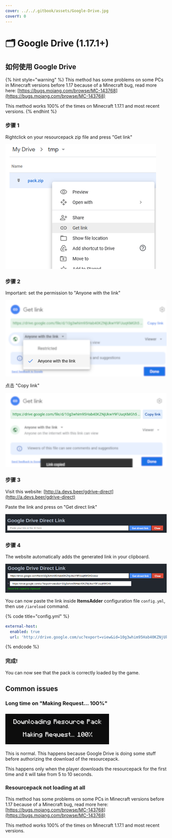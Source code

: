 ```yaml
---
cover: ../../.gitbook/assets/Google-Drive.jpg
coverY: 0
---
```


# 🗂 Google Drive (1.17.1+)

## 如何使用 Google Drive

{% hint style="warning" %}
This method has some problems on some PCs in Minecraft versions before 1.17 because of a Minecraft bug, read more here: [https://bugs.mojang.com/browse/MC-143768](https://bugs.mojang.com/browse/MC-143768)

This method works 100% of the times on Minecraft 1.17.1 and most recent versions.
{% endhint %}

### 步骤 1

Rightclick on your resourcepack zip file and press "Get link"

![](<../../.gitbook/assets/immagine (153) (1).png>)

### 步骤 2

Important: set the permission to "Anyone with the link"

![](<../../.gitbook/assets/immagine (145).png>)

点击 "Copy link"

![](<../../.gitbook/assets/immagine (149).png>)

### 步骤 3

Visit this website: [http://a.devs.beer/gdrive-direct](http://a.devs.beer/gdrive-direct)

Paste the link and press on "Get direct link"

<img src="../../.gitbook/assets/immagine (144).png" alt="" data-size="original">

### 步骤 4

The website automatically adds the generated link in your clipboard.

![](<../../.gitbook/assets/immagine (147).png>)

You can now paste the link inside **ItemsAdder** configuration file `config.yml`, then use `/iareload` command.

{% code title="config.yml" %}
```yaml
external-host:
  enabled: true
  url: 'http://drive.google.com/uc?export=view&id=10g3whim95Hab40KZNjUkwY9FUuqKMGh5'
```
{% endcode %}

### 完成!

You can now see that the pack is correctly loaded by the game.

## Common issues

### Long time on "Making Request... 100%"

### ![](<../../.gitbook/assets/immagine (146).png>)

This is normal. This happens because Google Drive is doing some stuff before authorizing the download of the resourcepack.

This happens only when the player downloads the resourcepack for the first time and it will take from 5 to 10 seconds.

### Resourcepack not loading at all

This method has some problems on some PCs in Minecraft versions before 1.17 because of a Minecraft bug, read more here: [https://bugs.mojang.com/browse/MC-143768](https://bugs.mojang.com/browse/MC-143768)

This method works 100% of the times on Minecraft 1.17.1 and most recent versions.
